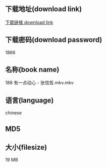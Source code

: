 ## 下载地址(download link)
[下载链接 download link](https://tutu365.netlify.app/?s=188+%E6%9C%89%E4%B8%80%E7%82%B9%E5%8A%A8%E5%BF%83+-+%E5%BC%A0%E4%BF%A1%E5%93%B2.mkv)

## 下载密码(download password)
1866

## 名称(book name)
188 有一点动心 - 张信哲.mkv.mkv

## 语言(language)
chinese

## MD5


## 大小(filesize)
19 MB
